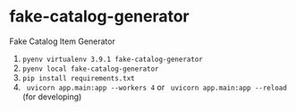 # fake-catalog-generator
Fake Catalog Item Generator 

1. `pyenv virtualenv 3.9.1 fake-catalog-generator`
2. `pyenv local fake-catalog-generator`
3. `pip install requirements.txt`
4. ` uvicorn app.main:app --workers 4` or ` uvicorn app.main:app --reload` (for developing)
